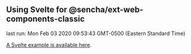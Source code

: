 ## Using Svelte for @sencha/ext-web-components-classic

last run: Mon Feb 03 2020 09:53:43 GMT-0500 (Eastern Standard Time)

[A Svelte example is available here](https://github.com/sencha/ext-web-components/tree/ext-web-components-7.1.1/packages/ext-web-components-boilerplate-svelte).
